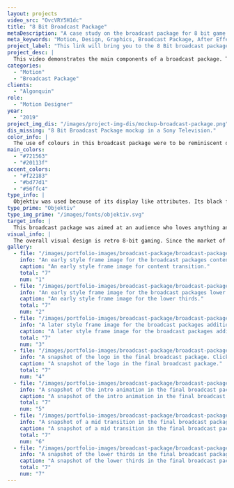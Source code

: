 ```yaml
---
layout: projects
video_src: "OvcVRY5H1dc"
title: "8 Bit Broadcast Package"
metaDescription: "A case study on the broadcast package for 8 bit game streaming service."
meta_keywords: "Motion, Design, Graphics, Broadcast Package, After Effects"
project_label: "This link will bring you to the 8 Bit broadcast package case study page."
project_desc: |
  This video demonstrates the main components of a broadcast package. This includes an opening and closing logo, a lower thirds and multiple transitions. 8 Bit is a video game streaming service that brings you up to date information on all the hottest games out there.
categories:
  - "Motion"
  - "Broadcast Package"
clients:
  - "Algonquin"
role:
  - "Motion Designer"
year:
  - "2019"
project_img_dis: "/images/project-img-dis/mockup-broadcast-package.png"
dis_missing: "8 Bit Broadcast Package mockup in a Sony Television."
color_info: |
  The use of colours in this broadcast package were to be reminiscent of a 8 bit style era. The purples created the sense of retroism while the accent colours supported this theme.
main_colors:
  - "#721563"
  - "#20113f"
accent_colors:
  - "#f22183"
  - "#bd77d1"
  - "#56ffc4"
type_info: |
  Objektiv was used because of its display like attributes. Its black font is very impactful which is well suited for news information. Its modern style was chosen on purpose for clean readability while also letting the viewer know that the information is up to date. Even if the theme is retro.
type_prime: "Objektiv"
type_img_prime: "/images/fonts/objektiv.svg"
target_info: |
  This broadcast package was aimed at an audience who loves anything and everything to do with gaming and game related news. The target age is generally for an older audience, ranging between 16–30.
visual_info: |
  The overall visual design is retro 8-bit gaming. Since the market of gamers are generally mid to adult males, the goal was to appease their childhood nostalgia of gaming. To do this I used a very pixel stylized approach because that is a significant part of gaming history. In fact it's where a lot of fond childhood video game memories began.
gallery:
  - file: "/images/portfolio-images/broadcast-package/broadcast-package-styleframe01.jpg"
    info: "An early style frame image for the broadcast packages content transition. Click to view this image in fullscreen."
    caption: "An early style frame image for content transition."
    total: "7"
    num: "1"
  - file: "/images/portfolio-images/broadcast-package/broadcast-package-styleframe02.jpg"
    info: "An early style frame image for the broadcast packages lower third. Click to view this image in fullscreen."
    caption: "An early style frame image for the lower thirds."
    total: "7"
    num: "2"
  - file: "/images/portfolio-images/broadcast-package/broadcast-package-styleframe03.jpg"
    info: "A later style frame image for the broadcast packages additional transition. Click to view this image in fullscreen."
    caption: "A later style frame image for the broadcast packages additional transition."
    total: "7"
    num: "3"
  - file: "/images/portfolio-images/broadcast-package/broadcast-package-thumbnail.jpg"
    info: "A snapshot of the logo in the final broadcast package. Click to view this image in fullscreen."
    caption: "A snapshot of the logo in the final broadcast package."
    total: "7"
    num: "4"
  - file: "/images/portfolio-images/broadcast-package/broadcast-package-intro.jpg"
    info: "A snapshot of the intro animation in the final broadcast package. Click to view this image in fullscreen."
    caption: "A snapshot of the intro animation in the final broadcast package."
    total: "7"
    num: "5"
  - file: "/images/portfolio-images/broadcast-package/broadcast-package-transition.jpg"
    info: "A snapshot of a mid transition in the final broadcast package. Click to view this image in fullscreen."
    caption: "A snapshot of a mid transition in the final broadcast package."
    total: "7"
    num: "6"
  - file: "/images/portfolio-images/broadcast-package/broadcast-package-lower-thirds.jpg"
    info: "A snapshot of the lower thirds in the final broadcast package. Click to view this image in fullscreen."
    caption: "A snapshot of the lower thirds in the final broadcast package."
    total: "7"
    num: "7"
---
```

